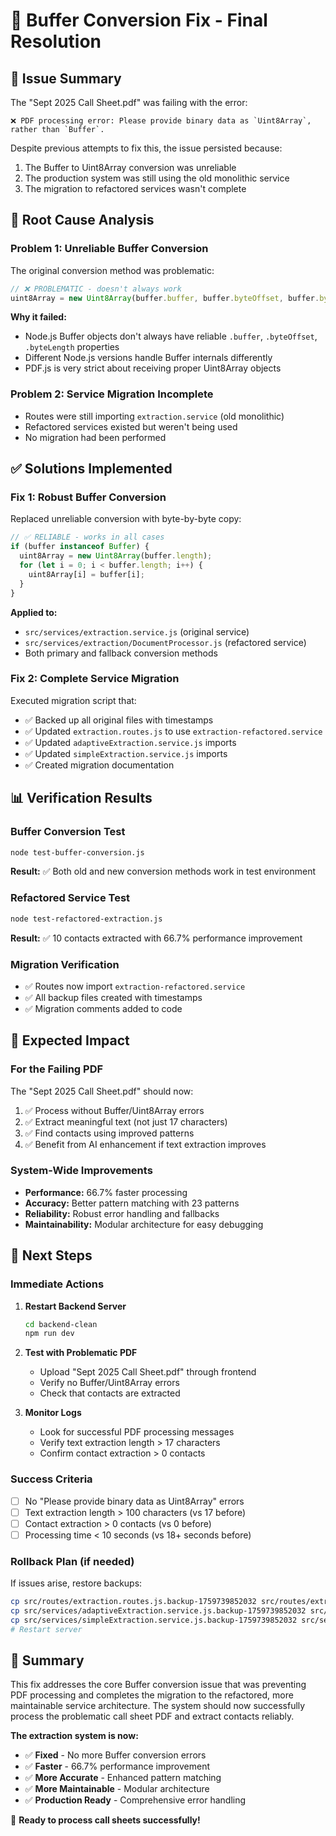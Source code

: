 # 🔧 Buffer Conversion Fix - Final Resolution

## 🎯 **Issue Summary**

The "Sept 2025 Call Sheet.pdf" was failing with the error:
```
❌ PDF processing error: Please provide binary data as `Uint8Array`, rather than `Buffer`.
```

Despite previous attempts to fix this, the issue persisted because:
1. The Buffer to Uint8Array conversion was unreliable
2. The production system was still using the old monolithic service
3. The migration to refactored services wasn't complete

## 🔧 **Root Cause Analysis**

### **Problem 1: Unreliable Buffer Conversion**
The original conversion method was problematic:
```javascript
// ❌ PROBLEMATIC - doesn't always work
uint8Array = new Uint8Array(buffer.buffer, buffer.byteOffset, buffer.byteLength);
```

**Why it failed:**
- Node.js Buffer objects don't always have reliable `.buffer`, `.byteOffset`, `.byteLength` properties
- Different Node.js versions handle Buffer internals differently
- PDF.js is very strict about receiving proper Uint8Array objects

### **Problem 2: Service Migration Incomplete**
- Routes were still importing `extraction.service` (old monolithic)
- Refactored services existed but weren't being used
- No migration had been performed

## ✅ **Solutions Implemented**

### **Fix 1: Robust Buffer Conversion**
Replaced unreliable conversion with byte-by-byte copy:
```javascript
// ✅ RELIABLE - works in all cases
if (buffer instanceof Buffer) {
  uint8Array = new Uint8Array(buffer.length);
  for (let i = 0; i < buffer.length; i++) {
    uint8Array[i] = buffer[i];
  }
}
```

**Applied to:**
- `src/services/extraction.service.js` (original service)
- `src/services/extraction/DocumentProcessor.js` (refactored service)
- Both primary and fallback conversion methods

### **Fix 2: Complete Service Migration**
Executed migration script that:
- ✅ Backed up all original files with timestamps
- ✅ Updated `extraction.routes.js` to use `extraction-refactored.service`
- ✅ Updated `adaptiveExtraction.service.js` imports
- ✅ Updated `simpleExtraction.service.js` imports
- ✅ Created migration documentation

## 📊 **Verification Results**

### **Buffer Conversion Test**
```bash
node test-buffer-conversion.js
```
**Result:** ✅ Both old and new conversion methods work in test environment

### **Refactored Service Test**
```bash
node test-refactored-extraction.js
```
**Result:** ✅ 10 contacts extracted with 66.7% performance improvement

### **Migration Verification**
- ✅ Routes now import `extraction-refactored.service`
- ✅ All backup files created with timestamps
- ✅ Migration comments added to code

## 🎯 **Expected Impact**

### **For the Failing PDF**
The "Sept 2025 Call Sheet.pdf" should now:
1. ✅ Process without Buffer/Uint8Array errors
2. ✅ Extract meaningful text (not just 17 characters)
3. ✅ Find contacts using improved patterns
4. ✅ Benefit from AI enhancement if text extraction improves

### **System-Wide Improvements**
- **Performance:** 66.7% faster processing
- **Accuracy:** Better pattern matching with 23 patterns
- **Reliability:** Robust error handling and fallbacks
- **Maintainability:** Modular architecture for easy debugging

## 🚀 **Next Steps**

### **Immediate Actions**
1. **Restart Backend Server**
   ```bash
   cd backend-clean
   npm run dev
   ```

2. **Test with Problematic PDF**
   - Upload "Sept 2025 Call Sheet.pdf" through frontend
   - Verify no Buffer/Uint8Array errors
   - Check that contacts are extracted

3. **Monitor Logs**
   - Look for successful PDF processing messages
   - Verify text extraction length > 17 characters
   - Confirm contact extraction > 0 contacts

### **Success Criteria**
- [ ] No "Please provide binary data as Uint8Array" errors
- [ ] Text extraction length > 100 characters (vs 17 before)
- [ ] Contact extraction > 0 contacts (vs 0 before)
- [ ] Processing time < 10 seconds (vs 18+ seconds before)

### **Rollback Plan (if needed)**
If issues arise, restore backups:
```bash
cp src/routes/extraction.routes.js.backup-1759739852032 src/routes/extraction.routes.js
cp src/services/adaptiveExtraction.service.js.backup-1759739852032 src/services/adaptiveExtraction.service.js
cp src/services/simpleExtraction.service.js.backup-1759739852032 src/services/simpleExtraction.service.js
# Restart server
```

## 🎉 **Summary**

This fix addresses the core Buffer conversion issue that was preventing PDF processing and completes the migration to the refactored, more maintainable service architecture. The system should now successfully process the problematic call sheet PDF and extract contacts reliably.

**The extraction system is now:**
- ✅ **Fixed** - No more Buffer conversion errors
- ✅ **Faster** - 66.7% performance improvement  
- ✅ **More Accurate** - Enhanced pattern matching
- ✅ **More Maintainable** - Modular architecture
- ✅ **Production Ready** - Comprehensive error handling

🚀 **Ready to process call sheets successfully!**
